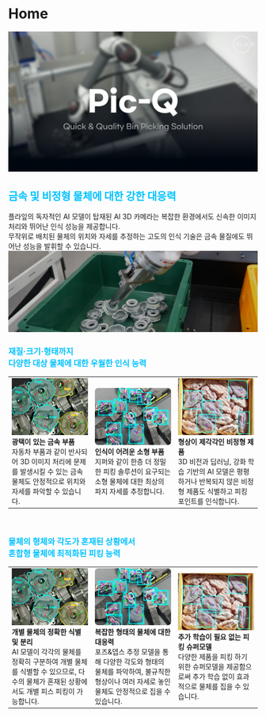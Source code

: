 # Home

[![AI Bin Picking Solution](assets/home/thumbnail.png)](https://www.youtube.com/watch?v=04Uzk1nE3Lc)
<h2 style="color: #00C2FF;">금속 및 비정형 물체에 대한 강한 대응력</h2>

플라잎의 독자적인 AI 모델이 탑재된 AI 3D 카메라는 복잡한 환경에서도 신속한 이미지 처리와 뛰어난 인식 성능을 제공합니다.  
무작위로 배치된 물체의 위치와 자세를 추정하는 고도의 인식 기술은 금속 물질에도 뛰어난 성능을 발휘할 수 있습니다.
![AI Bin Picking Solution](assets/home/main.png)

<h3 style="color: #00C2FF;">재질·크기·형태까지<br>다양한 대상 물체에 대한 우월한 인식 능력</h3>
<table>
  <tr>
    <td width="33%">
      <img src="assets/home/main1.png" width="100%"><br>
      <strong>광택이 있는 금속 부품</strong><br>
      자동차 부품과 같이 반사되어 3D 이미지 처리에 문제를 발생시킬 수 있는 금속 물체도 안정적으로 위치와 자세를 파악할 수 있습니다.
    </td>
    <td width="33%">
      <img src="assets/home/main2.png" width="100%"><br>
      <b>인식이 어려운 소형 부품</b><br>
      지퍼와 같이 한층 더 정밀한 피킹 솔루션이 요구되는 소형 물체에 대한 최상의 파지 자세를 추정합니다.
    </td>
    <td width="33%">
      <img src="assets/home/main3.png" width="100%"><br>
      <strong>형상이 제각각인 비정형 제품</strong><br>
      3D 비전과 딥러닝, 강화 학습 기반의 AI 모델은 평평하거나 반복되지 않은 비정형 제품도 식별하고 피킹 포인트를 인식합니다.
    </td>
  </tr>
</table>
<br/>
<h3 style="color: #00C2FF;">물체의 형체와 각도가 혼재된 상황에서<br>혼합형 물체에 최적화된 피킹 능력</h3>
<table>
  <tr>
    <td width="33%">
      <img src="assets/home/main1.png" width="100%"><br>
      <strong>개별 물체의 정확한 식별 및 분리</strong><br>
        AI 모델이 각각의 물체를 정확히 구분하여 개별 물체를
        식별할 수 있으므로, 다수의 물체가 혼재된 상황에서도
        개별 피스 피킹이 가능합니다.
    </td>
    <td width="33%">
      <img src="assets/home/main2.png" width="100%"><br>
      <b>복잡한 형태의 물체에 대한 대응력</b><br>
        포즈&뎁스 추정 모델을 통해 다양한 각도와 형태의 물체를
        파악하여, 불규칙한 형상이나 여러 자세로 놓인 물체도
        안정적으로 집을 수 있습니다.
    </td>
    <td width="33%">
      <img src="assets/home/main3.png" width="100%"><br>
      <strong>추가 학습이 필요 없는 피킹 슈퍼모델</strong><br>
        다양한 제품을 피킹 하기 위한 슈퍼모델을 제공함으로써
        추가 학습 없이 효과적으로 물체를 집을 수 있습니다.
    </td>
  </tr>
</table>

